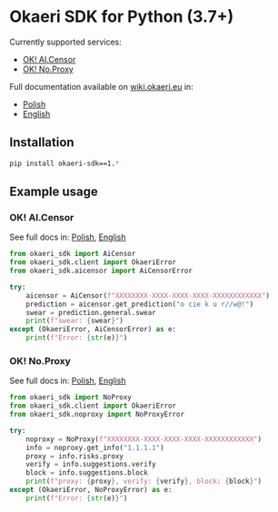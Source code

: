 # Okaeri SDK for Python (3.7+)
Currently supported services:
- [OK! AI.Censor](#ok-aicensor)
- [OK! No.Proxy](#ok-noproxy)

Full documentation available on [wiki.okaeri.eu](https://wiki.okaeri.eu/) in:
- [Polish](https://wiki.okaeri.eu/pl/sdk/python)
- [English](https://wiki.okaeri.eu/en/sdk/python)

## Installation
```bash
pip install okaeri-sdk==1.*
```

## Example usage
### OK! AI.Censor
See full docs in: [Polish](https://wiki.okaeri.eu/pl/sdk/python#ok-aicensor), [English](https://wiki.okaeri.eu/en/sdk/python#ok-aicensor)
```python
from okaeri_sdk import AiCensor
from okaeri_sdk.client import OkaeriError
from okaeri_sdk.aicensor import AiCensorError

try:
    aicensor = AiCensor(f"XXXXXXXX-XXXX-XXXX-XXXX-XXXXXXXXXXXX")
    prediction = aicensor.get_prediction("o cie k u r//w@!")
    swear = prediction.general.swear
    print(f"swear: {swear}")
except (OkaeriError, AiCensorError) as e:
    print(f"Error: {str(e)}")
```

### OK! No.Proxy
See full docs in: [Polish](https://wiki.okaeri.eu/pl/sdk/python#ok-noproxy), [English](https://wiki.okaeri.eu/en/sdk/python#ok-noproxy)
```python
from okaeri_sdk import NoProxy
from okaeri_sdk.client import OkaeriError
from okaeri_sdk.noproxy import NoProxyError

try:
    noproxy = NoProxy(f"XXXXXXXX-XXXX-XXXX-XXXX-XXXXXXXXXXXX")
    info = noproxy.get_info("1.1.1.1")
    proxy = info.risks.proxy
    verify = info.suggestions.verify
    block = info.suggestions.block
    print(f"proxy: {proxy}, verify: {verify}, block: {block}")
except (OkaeriError, NoProxyError) as e:
    print(f"Error: {str(e)}")
```

